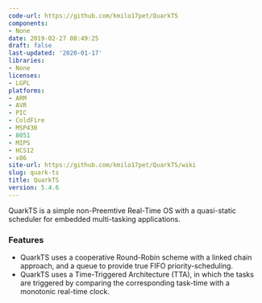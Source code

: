 ```yaml
---
code-url: https://github.com/kmilo17pet/QuarkTS
components:
- None
date: 2019-02-27 08:49:25
draft: false
last-updated: '2020-01-17'
libraries:
- None
licenses:
- LGPL
platforms:
- ARM
- AVR
- PIC
- ColdFire
- MSP430
- 8051
- MIPS
- HCS12
- x86
site-url: https://github.com/kmilo17pet/QuarkTS/wiki
slug: quark-ts
title: QuarkTS
version: 5.4.6
---
```


QuarkTS is a simple non-Preemtive Real-Time OS with a quasi-static scheduler for embedded multi-tasking applications. 

<!--more-->

### Features
- QuarkTS uses a cooperative Round-Robin scheme with a linked chain approach, and a queue to provide true FIFO priority-scheduling. 
- QuarkTS uses a Time-Triggered Architecture (TTA), in which the tasks are triggered by comparing the corresponding task-time with a monotonic real-time clock. 


